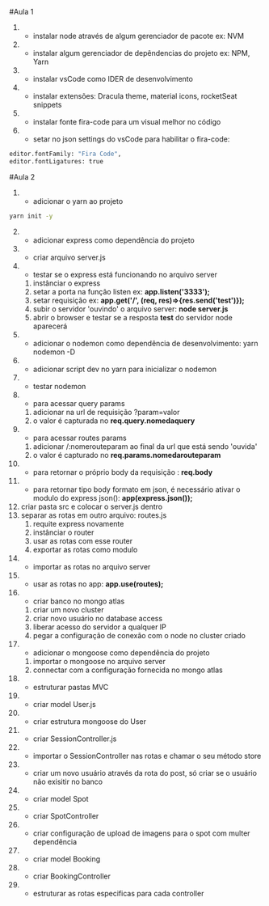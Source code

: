#Aula 1

1. - instalar node através de algum gerenciador de pacote ex: NVM
2. - instalar algum gerenciador de depêndencias do projeto ex: NPM, Yarn
3. - instalar vsCode como IDER de desenvolvimento
4. - instalar extensões: Dracula theme, material icons, rocketSeat snippets
5. - instalar fonte fira-code para um visual melhor no código
6. - setar no json settings do vsCode para habilitar o fira-code:
```sh
editor.fontFamily: "Fira Code",
editor.fontLigatures: true
```


#Aula 2

1. - adicionar o yarn ao projeto
```sh
yarn init -y
```
2. - adicionar express como dependência do projeto
3. - criar arquivo server.js
3. - testar se o express está funcionando no arquivo server
    1. instânciar o express
    2. setar a porta na função listen ex: **app.listen('3333');**
    3. setar requisição ex: **app.get('/', (req, res)=>{res.send('test')});**
    4. subir o servidor 'ouvindo' o arquivo server: **node server.js**
    5. abrir o browser e testar se a resposta **test** do servidor node aparecerá
4. - adicionar o nodemon como dependência de desenvolvimento: yarn nodemon -D
5. - adicionar script dev no yarn para inicializar o nodemon
6. - testar nodemon
7. - para acessar query params 
    1. adicionar na url de requisição ?param=valor
    2. o valor é capturada no **req.query.nomedaquery**
8. - para acessar routes params
    1. adicionar /:nomerouteparam ao final da url que está sendo 'ouvida'
    2. o valor é capturado no **req.params.nomedarouteparam**
9. - para retornar o próprio body da requisição : **req.body**
10. - para retornar tipo body formato em json, é necessário ativar o modulo do express json(): **app(express.json());**
11. criar pasta src e colocar o server.js dentro
12. separar as rotas em outro arquivo: routes.js
    1. requite express novamente
    2. instânciar o router
    3. usar as rotas com esse router
    4. exportar as rotas como modulo
13. - importar as rotas no arquivo server
14. - usar as rotas no app: **app.use(routes);**
15. - criar banco no mongo atlas
    1. criar um novo cluster
    2. criar novo usuário no database access
    3. liberar acesso do servidor a qualquer IP
    4. pegar a configuração de conexão com o node no cluster criado
16. - adicionar o mongoose como dependência do projeto
    1. importar o mongoose no arquivo server
    2. connectar com a configuração fornecida no mongo atlas
17. - estruturar pastas MVC
18. - criar model User.js
19. - criar estrutura mongoose do User
20. - criar SessionController.js
21. - importar o SessionController nas rotas e chamar o seu método store
22. - criar um novo usuário através da rota do post, só criar se o usuário não exisitir no banco
22. - criar model Spot
23. - criar SpotController
24. - criar configuração de upload de imagens para o spot com multer dependência
25. - criar model Booking
26. - criar BookingController
27. - estruturar as rotas especificas para cada controller

